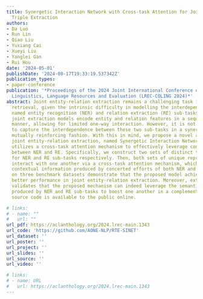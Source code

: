 ```yaml
---
title: Synergetic Interaction Network with Cross-task Attention for Joint Relational
  Triple Extraction
authors:
- Da Luo
- Run Lin
- Qiao Liu
- Yuxiang Cai
- Xueyi Liu
- Yanglei Gan
- Rui Hou
date: '2024-05-01'
publishDate: '2024-08-17T19:33:19.537342Z'
publication_types:
- paper-conference
publication: '*Proceedings of the 2024 Joint International Conference on Computational
  Linguistics, Language Resources and Evaluation (LREC-COLING 2024)*'
abstract: Joint entity-relation extraction remains a challenging task in information
  retrieval, given the intrinsic difficulty in modelling the interdependence between
  named entity recognition (NER) and relation extraction (RE) sub-tasks. Most existing
  joint extraction models encode entity and relation features in a sequential or parallel
  manner, allowing for limited one-way interaction. However, it is not yet clear how
  to capture the interdependence between these two sub-tasks in a synergistic and
  mutually reinforcing fashion. With this in mind, we propose a novel approach for
  joint entity-relation extraction, named Synergetic Interaction Network (SINET) which
  utilizes a cross-task attention mechanism to effectively leverage contextual associations
  between NER and RE. Specifically, we construct two sets of distinct token representations
  for NER and RE sub-tasks respectively. Then, both sets of unique representation
  interact with one another via a cross-task attention mechanism, which exploits associated
  contextual information produced by concerted efforts of both NER and RE. Experiments
  on three benchmark datasets demonstrate that the proposed model achieves significantly
  better performance in joint entity-relation extraction. Moreover, extended analysis
  validates that the proposed mechanism can indeed leverage the semantic information
  produced by NER and RE sub-tasks to boost one another in a complementary way. The
  source code is available to the public online.

# links:
# - name: ""
#   url: ""
url_pdf: https://aclanthology.org/2024.lrec-main.1343
url_code: 'https://github.com/AONE-NLP/RTE-SINET'
url_dataset: ''
url_poster: ''
url_project: ''
url_slides: ''
url_source: ''
url_video: ''

# links:
# - name: URL
#   url: https://aclanthology.org/2024.lrec-main.1343
---
```

